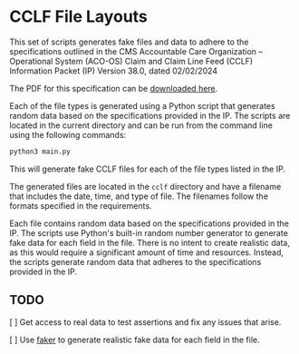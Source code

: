 # CCLF File Layouts

This set of scripts generates fake files and data to adhere to the
specifications outlined in the CMS Accountable Care Organization – Operational
System (ACO-OS) Claim and Claim Line Feed (CCLF) Information Packet (IP) Version
38.0, dated 02/02/2024

The PDF for this specification can be
[downloaded here](https://www.cms.gov/files/document/cclf-information-packet.pdf).

Each of the file types is generated using a Python script that generates random
data based on the specifications provided in the IP. The scripts are located in
the current directory and can be run from the command line using the following
commands:

```bash
python3 main.py
```

This will generate fake CCLF files for each of the file types listed in the IP.

The generated files are located in the `cclf` directory and have a filename that
includes the date, time, and type of file. The filenames follow the formats
specified in the requirements.

Each file contains random data based on the specifications provided in the IP.
The scripts use Python's built-in random number generator to generate fake data
for each field in the file. There is no intent to create realistic data, as this
would require a significant amount of time and resources. Instead, the scripts
generate random data that adheres to the specifications provided in the IP.

## TODO

[ ] Get access to real data to test assertions and fix any issues that arise.

[ ] Use [faker](https://github.com/joke2k/faker) to generate realistic fake data
for each field in the file.
